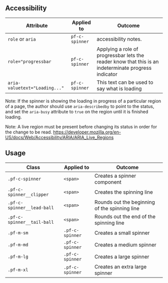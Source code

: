 ## Accessibility

| Attribute | Applied to | Outcome |
| -- | -- | -- |
| `role` or `aria` | `pf-c-spinner` |  accessibility notes. |
| `role="progressbar` | `pf-c-spinner` |  Applying a role of progressbar lets the reader know that this is an indeterminate progress indicator |
| `aria-valuetext="Loading..."` | `pf-c-spinner` |  This text can be used to say what is loading |

Note: If the spinner is showing the loading in progress of a particular region of a page, the author should use `aria-describedby` to point to the status, and set the `aria-busy` attribute to `true` on the region until it is finished loading. 

Note: A live region must be present before changing its status in order for the change to be read. https://developer.mozilla.org/en-US/docs/Web/Accessibility/ARIA/ARIA_Live_Regions

## Usage

| Class | Applied to | Outcome |
| -- | -- | -- |
| `.pf-c-spinner` | `<span>` |  Creates a spinner component |
| `.pf-c-spinner__clipper` | `<span>` |  Creates the spinning line |
| `.pf-c-spinner__lead-ball` | `<span>` |  Rounds out the beginning of the spinning line |
| `.pf-c-spinner__tail-ball` | `<span>` |  Rounds out the end of the spinning line |
| `.pf-m-sm` | `.pf-c-spinner` |  Creates a small spinner |
| `.pf-m-md` | `.pf-c-spinner` |  Creates a medium spinner |
| `.pf-m-lg` | `.pf-c-spinner` |  Creates a large spinner |
| `.pf-m-xl` | `.pf-c-spinner` |  Creates an extra large spinner |

